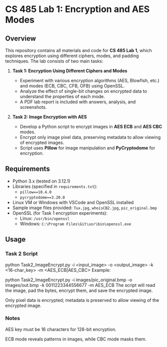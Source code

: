 # CS 485 Lab 1: Encryption and AES Modes

## Overview
This repository contains all materials and code for **CS 485 Lab 1**, which explores encryption using different ciphers, modes, and padding techniques. The lab consists of two main tasks:

1. **Task 1: Encryption Using Different Ciphers and Modes**
   - Experiment with various encryption algorithms (AES, Blowfish, etc.) and modes (ECB, CBC, CFB, OFB) using OpenSSL.
   - Analyze the effect of single-bit changes on encrypted data to understand the properties of each mode.
   - A PDF lab report is included with answers, analysis, and screenshots.

2. **Task 2: Image Encryption with AES**
   - Develop a Python script to encrypt images in **AES ECB** and **AES CBC** modes.
   - Encrypt only image pixel data, preserving metadata to allow viewing of encrypted images.
   - Script uses **Pillow** for image manipulation and **PyCryptodome** for encryption.

## Requirements
- Python 3.x (tested on 3.12.1)
- Libraries (specified in `requirements.txt`):
  - `pillow==10.4.0`
  - `pycryptodome==3.20.0`
- Linux VM or Windows with VSCode and OpenSSL installed
- Sample image files provided: `Tux.jpg`, `whoisCB2.jpg`, `pic_original.bmp`
- OpenSSL (for Task 1 encryption experiments):
  - Linux: `/usr/bin/openssl`
  - Windows: `C:\Program Files\Git\usr\bin\openssl.exe`

## Usage

### Task 2 Script
python Task2_ImageEncrypt.py -i <input_image> -o <output_image> -k <16-char_key> -m <AES_ECB|AES_CBC>
          Example:

python Task2_ImageEncrypt.py -i images/pic_original.bmp -o images/out.bmp -k 0011223344556677 -m AES_ECB
The script will read the image, pad the bytes, encrypt them, and save the encrypted image.

Only pixel data is encrypted; metadata is preserved to allow viewing of the encrypted image.

### Notes
AES key must be 16 characters for 128-bit encryption.

ECB mode reveals patterns in images, while CBC mode masks them.

